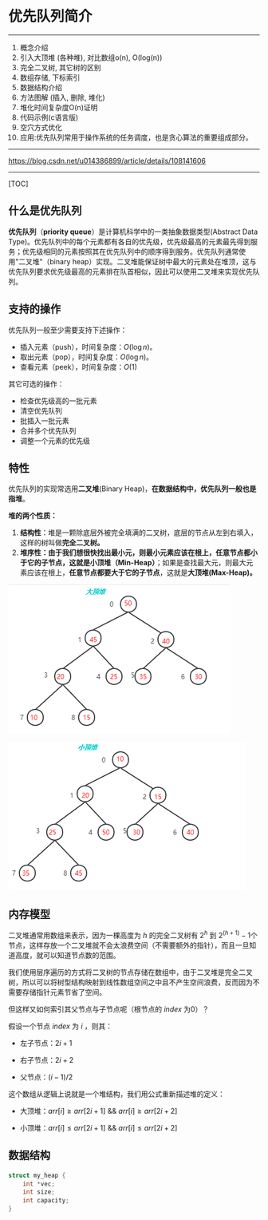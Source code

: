 # 优先队列简介

-----------

1.  概念介绍
2.  引入大顶堆 (各种堆), 对比数组o(n), O(log(n))
3.  完全二叉树, 其它树的区别
4.  数组存储, 下标索引
5.  数据结构介绍
6.  方法图解 (插入, 删除, 堆化)
7.  堆化时间复杂度O(n)证明
8.  代码示例(c语言版)
9.  空穴方式优化
10.  应用:优先队列常用于操作系统的任务调度，也是贪心算法的重要组成部分。

---------

https://blog.csdn.net/u014386899/article/details/108141606



----------

[TOC]

## 什么是优先队列

**优先队列**（**priority queue**）是计算机科学中的一类抽象数据类型(Abstract Data Type)。优先队列中的每个元素都有各自的优先级，优先级最高的元素最先得到服务；优先级相同的元素按照其在优先队列中的顺序得到服务。优先队列通常使用"二叉堆"（binary heap）实现。二叉堆能保证树中最大的元素处在堆顶，这与优先队列要求优先级最高的元素排在队首相似，因此可以使用二叉堆来实现优先队列。

## 支持的操作

优先队列一般至少需要支持下述操作：

- 插入元素（push），时间复杂度：$O(\log n)$。
- 取出元素（pop），时间复杂度：$O(\log n)$。
- 查看元素（peek），时间复杂度：$O(1)$

其它可选的操作：

- 检查优先级高的一批元素
- 清空优先队列
- 批插入一批元素
- 合并多个优先队列
- 调整一个元素的优先级

## 特性

优先队列的实现常选用**二叉堆**(Binary Heap)，**在数据结构中，优先队列一般也是指堆**。

**堆的两个性质：**

1. **结构性**：堆是一颗除底层外被完全填满的二叉树，底层的节点从左到右填入，这样的树叫做**完全二叉树。**
2. **堆序性：**由于我们想很快找出最小元，则最小元素应该在根上，**任意节点都小于它的子节点**，这就是**小顶堆（Min-Heap）**；如果是查找最大元，则最大元素应该在根上，**任意节点都要大于它的子节点**，这就是**大顶堆(Max-Heap)。**

![大顶堆](./pic/max_heap.png)

![最小堆](./pic/min_heap.png)

## 内存模型

二叉堆通常用数组来表示，因为一棵高度为 $h$ 的完全二叉树有 $2^h$ 到 $2^{(h+1)}-1$个节点，这样存放一个二叉堆就不会太浪费空间（不需要额外的指针），而且一旦知道高度，就可以知道节点数的范围。

我们使用层序遍历的方式将二叉树的节点存储在数组中，由于二叉堆是完全二叉树，所以可以将树型结构映射到线性数组空间之中且不产生空间浪费，反而因为不需要存储指针元素节省了空间。

但这样又如何索引其父节点与子节点呢（根节点的 $index$ 为0）？

假设一个节点 $index$ 为 $i$ ，则其：

- 左子节点：$2i + 1$

- 右子节点：$2i+2$
- 父节点：$(i-1)/2$

这个数组从逻辑上说就是一个堆结构，我们用公式重新描述堆的定义：

- 大顶堆：$arr[i] \geq arr[2i+1]$ && $arr[i] \geq arr[2i+2]$

- 小顶堆：$arr[i] \leq arr[2i+1]$ && $arr[i] \leq arr[2i+2]$

## 数据结构

```c
struct my_heap {
    int *vec;
    int size;
    int capacity;
}
```

